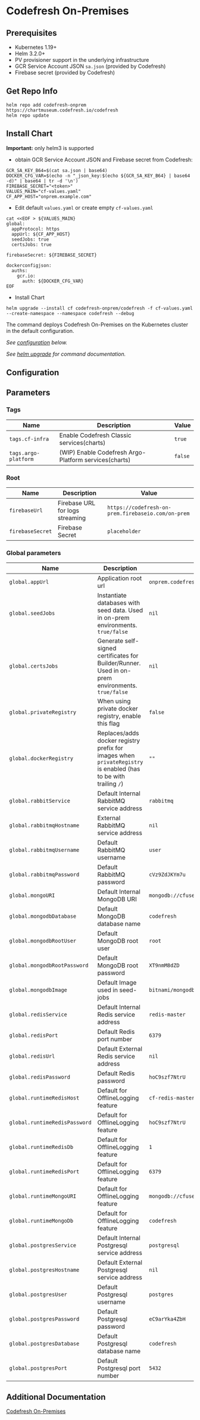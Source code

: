 # Codefresh On-Premises

## Prerequisites

- Kubernetes 1.19+
- Helm 3.2.0+
- PV provisioner support in the underlying infrastructure
- GCR Service Account JSON `sa.json` (provided by Codefresh)
- Firebase secret (provided by Codefresh)

## Get Repo Info

```console
helm repo add codefresh-onprem https://chartmuseum.codefresh.io/codefresh
helm repo update
```

## Install Chart

**Important:** only helm3 is supported

- obtain GCR Service Account JSON and Firebase secret from Codefresh:

```shell
GCR_SA_KEY_B64=$(cat sa.json | base64)
DOCKER_CFG_VAR=$(echo -n "_json_key:$(echo ${GCR_SA_KEY_B64} | base64 -d)" | base64 | tr -d '\n')
FIREBASE_SECRET="<token>"
VALUES_MAIN="cf-values.yaml"
CF_APP_HOST="onprem.example.com"
```

- Edit default `values.yaml` or create empty `cf-values.yaml`

```shell
cat <<EOF > ${VALUES_MAIN}
global:
  appProtocol: https
  appUrl: ${CF_APP_HOST}
  seedJobs: true
  certsJobs: true

firebaseSecret: ${FIREBASE_SECRET}

dockerconfigjson:
  auths:
    gcr.io:
      auth: ${DOCKER_CFG_VAR}
EOF
```

- Install Chart
```console
helm upgrade --install cf codefresh-onprem/codefresh -f cf-values.yaml --create-namespace --namespace codefresh --debug
```

The command deploys Codefresh On-Premises on the Kubernetes cluster in the default configuration.

_See [configuration](#configuration) below._

_See [helm upgrade](https://helm.sh/docs/helm/helm_upgrade/) for command documentation._

## Configuration


## Parameters

### Tags

| Name                 | Description                                           | Value   |
| -------------------- | ----------------------------------------------------- | ------- |
| `tags.cf-infra`      | Enable Codefresh Classic services(charts)             | `true`  |
| `tags.argo-platform` | (WIP) Enable Codefresh Argo-Platform services(charts) | `false` |


### Root

| Name             | Description                     | Value                                              |
| ---------------- | ------------------------------- | -------------------------------------------------- |
| `firebaseUrl`    | Firebase URL for logs streaming | `https://codefresh-on-prem.firebaseio.com/on-prem` |
| `firebaseSecret` | Firebase Secret                 | `placeholder`                                      |


### Global parameters

| Name                          | Description                                                                                                     | Value                                         |
| ----------------------------- | --------------------------------------------------------------------------------------------------------------- | --------------------------------------------- |
| `global.appUrl`               | Application root url                                                                                            | `onprem.codefresh.local`                      |
| `global.seedJobs`             | Instantiate databases with seed data. Used in on-prem environments. `true/false`                                | `nil`                                         |
| `global.certsJobs`            | Generate self-signed certificates for Builder/Runner. Used in on-prem environments. `true/false`                | `nil`                                         |
| `global.privateRegistry`      | When using private docker registry, enable this flag                                                            | `false`                                       |
| `global.dockerRegistry`       | Replaces/adds docker registry prefix for images when `privateRegistry` is enabled (has to be with trailing `/`) | `""`                                          |
| `global.rabbitService`        | Default Internal RabbitMQ service address                                                                       | `rabbitmq`                                    |
| `global.rabbitmqHostname`     | External RabbitMQ service address                                                                               | `nil`                                         |
| `global.rabbitmqUsername`     | Default RabbitMQ username                                                                                       | `user`                                        |
| `global.rabbitmqPassword`     | Default RabbitMQ password                                                                                       | `cVz9ZdJKYm7u`                                |
| `global.mongoURI`             | Default Internal MongoDB URI                                                                                    | `mongodb://cfuser:mTiXcU2wafr9@mongodb:27017` |
| `global.mongodbDatabase`      | Default MongoDB database name                                                                                   | `codefresh`                                   |
| `global.mongodbRootUser`      | Default MongoDB root user                                                                                       | `root`                                        |
| `global.mongodbRootPassword`  | Default MongoDB root password                                                                                   | `XT9nmM8dZD`                                  |
| `global.mongodbImage`         | Default Image used in seed-jobs                                                                                 | `bitnami/mongodb:4.2`                         |
| `global.redisService`         | Default Internal Redis service address                                                                          | `redis-master`                                |
| `global.redisPort`            | Default Redis port number                                                                                       | `6379`                                        |
| `global.redisUrl`             | Default External Redis service address                                                                          | `nil`                                         |
| `global.redisPassword`        | Default Redis password                                                                                          | `hoC9szf7NtrU`                                |
| `global.runtimeRedisHost`     | Default for OfflineLogging feature                                                                              | `cf-redis-master`                             |
| `global.runtimeRedisPassword` | Default for OfflineLogging feature                                                                              | `hoC9szf7NtrU`                                |
| `global.runtimeRedisDb`       | Default for OfflineLogging feature                                                                              | `1`                                           |
| `global.runtimeRedisPort`     | Default for OfflineLogging feature                                                                              | `6379`                                        |
| `global.runtimeMongoURI`      | Default for OfflineLogging feature                                                                              | `mongodb://cfuser:mTiXcU2wafr9@mongodb:27017` |
| `global.runtimeMongoDb`       | Default for OfflineLogging feature                                                                              | `codefresh`                                   |
| `global.postgresService`      | Default Internal Postgresql service address                                                                     | `postgresql`                                  |
| `global.postgresHostname`     | Default External Postgresql service address                                                                     | `nil`                                         |
| `global.postgresUser`         | Default Postgresql username                                                                                     | `postgres`                                    |
| `global.postgresPassword`     | Default Postgresql password                                                                                     | `eC9arYka4ZbH`                                |
| `global.postgresDatabase`     | Default Postgresql database name                                                                                | `codefresh`                                   |
| `global.postgresPort`         | Default Postgresql port number                                                                                  | `5432`                                        |


## Additional Documentation
[Codefresh On-Premises](https://codefresh.io/docs/docs/administration/codefresh-on-prem/)
